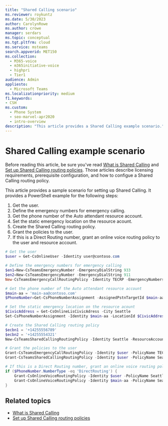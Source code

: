 ```yaml
---
title: "Shared Calling scenario"
ms.reviewer: roykuntz
ms.date: 5/30/2023
author: CarolynRowe
ms.author: crowe
manager: serdars
ms.topic: conceptual
ms.tgt.pltfrm: cloud
ms.service: msteams
search.appverid: MET150
ms.collection: 
  - M365-voice
  - m365initiative-voice
  - highpri
  - Tier1
audience: Admin
appliesto: 
  - Microsoft Teams
ms.localizationpriority: medium
f1.keywords:
- CSH
ms.custom: 
  - Phone System
  - seo-marvel-apr2020
  - intro-overview
description: "This article provides a Shared Calling example scenario."
---
```


# Shared Calling example scenario

Before reading this article, be sure you've read [What is Shared Calling](shared-calling-plan.md) and [Set up Shared Calling routing policies](shared-calling-setup.md). Those articles describe licensing requirements, prerequisite configuration, and how to configue a Shared Calling routing policy. 

This article provides a sample scenario for setting up Shared Calling.  It provides a PowerShell example for the following steps: 

1. Get the user.
2. Define the emergency numbers for emergency calling.
3. Get the phone number of the Auto attendant resource account.
4. Set the static emergency location on the resource acount.
5. Create the Shared Calling routing policy.
6. Grant the policies to the user.
7. If this is a Direct Routing number, grant an online voice routing policy to the user and resource account.


```powershell
# Get the user
$user = Get-CsOnlineUser -Identity user@contoso.com

# Define the emergency numbers for emergency calling
$en1=New-CsTeamsEmergencyNumber -EmergencyDialString 933
$en2=New-CsTeamsEmergencyNumber -EmergencyDialString 911
New-CsTeamsEmergencyCallRoutingPolicy -Identity TECRP -EmergencyNumbers @{add=$en1,$en2} -AllowEnhancedEmergencyServices $true

# Get the phone number of the Auto attendant resource account
$main-aa = 'main-aa@contoso.com'
$PhoneNumber=Get-CsPhoneNumberAssignment -AssignedPstnTargetId $main-aa

# Set the static emergency location on the resource acount
$CivicAddress = Get-CsOnlineLisCivicAdress -City Seattle
Set-CsPhoneNumberAssignment -Identity $main-aa -LocationId $CivicAddress.DefaultLocationId -PhoneNumber $PhoneNumber.TelephoneNumber -PhoneNumberType $PhoneNumber.NumberType

# Create the Shared Calling routing policy
$ecbn1 = '+14255556789'
$ecbn2 = '+14255554321'
New-CsTeamsSharedCallingRoutingPolicy -Identity Seattle -ResourceAccount $main-aa -EmergencyCallbackNumbers {@add=$ecbn1,$ecbn2}

# Grant the policies to the user
Grant-CsTeamsEmergencyCallRoutingPolicy -Identity $user -PolicyName TECRP
Grant-CsTeamsSharedCallingRoutingPolicy -Identity $user -PolicyName Seattle

# If this is a Direct Routing number, grant an online voice routing policy to the user and resource account
if ($PhoneNumber.NumberType -eq 'DirectRouting') {
	Grant-CsOnlineVoiceRoutingPolicy -Identity $user -PolicyName Seattle
	Grant-CsOnlineVoiceRoutingPolicy -Identity $main-aa -PolicyName Seattle
}

```



## Related topics

- [What is Shared Calling](shared-calling-plan.md)
- [Set up Shared Calling routing policies](shared-calling-setup.md)

